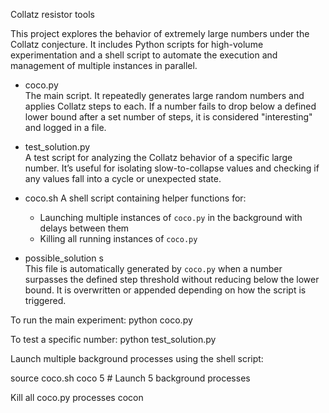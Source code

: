 Collatz resistor tools

This project explores the behavior of extremely large numbers under the Collatz conjecture. 
It includes Python scripts for high-volume experimentation and a shell script to automate the execution 
and management of multiple instances in parallel.

- coco.py  
  The main script. It repeatedly generates large random numbers and applies Collatz steps to each. 
  If a number fails to drop below a defined lower bound after a set number of steps, it is considered "interesting" and logged in a file.

- test_solution.py  
  A test script for analyzing the Collatz behavior of a specific large number. It’s useful for isolating slow-to-collapse values 
  and checking if any values fall into a cycle or unexpected state.

- coco.sh
  A shell script containing helper functions for:
  - Launching multiple instances of `coco.py` in the background with delays between them
  - Killing all running instances of `coco.py`

- possible_solution s  
  This file is automatically generated by `coco.py` when a number surpasses the defined step threshold without reducing below the lower bound. 
  It is overwritten or appended depending on how the script is triggered.  


To run the main experiment:
python coco.py

To test a specific number:
python test_solution.py

Launch multiple background processes using the shell script:

source coco.sh
coco 5    # Launch 5 background processes

Kill all coco.py processes
cocon     

